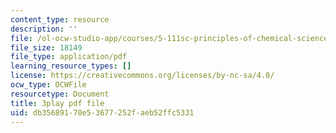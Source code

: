 ```yaml
---
content_type: resource
description: ''
file: /ol-ocw-studio-app/courses/5-111sc-principles-of-chemical-science-fall-2014/db35689170e53677252faeb52ffc5331_r7MO11iMsOQ.pdf
file_size: 18149
file_type: application/pdf
learning_resource_types: []
license: https://creativecommons.org/licenses/by-nc-sa/4.0/
ocw_type: OCWFile
resourcetype: Document
title: 3play pdf file
uid: db356891-70e5-3677-252f-aeb52ffc5331
---
```

